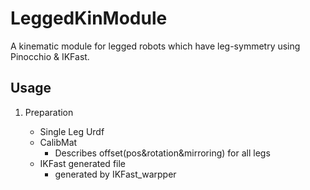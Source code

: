 # LeggedKinModule

A kinematic module for legged robots which have leg-symmetry using Pinocchio &amp; IKFast.

## Usage

1. Preparation

   - Single Leg Urdf
   - CalibMat
     - Describes offset(pos&rotation&mirroring) for all legs
   - IKFast generated file
     - generated by IKFast_warpper
